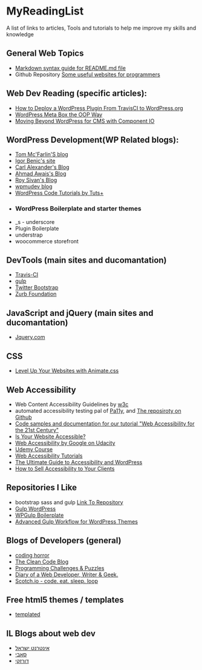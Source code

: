 # MyReadingList
A list of links to articles, Tools and tutorials to help me improve my skills and knowledge 
## General Web Topics
* [Markdown syntax guide for README.md file](https://confluence.atlassian.com/bitbucketserver/markdown-syntax-guide-776639995.html)
* Github Repository [Some useful websites for programmers](https://github.com/sdmg15/Best-websites-a-programmer-should-visit)
## Web Dev Reading (specific articles):

* [How to Deploy a WordPress Plugin From TravisCI to WordPress.org](https://code.tutsplus.com/tutorials/how-to-deploy-wordpress-plugin-from-travisci-to-wordpressorg--cms-28831)
* [WordPress Meta Box the OOP Way](https://w3guy.com/wordpress-meta-box-oop/)
* [Moving Beyond WordPress for CMS with Component IO](https://scotch.io/tutorials/moving-beyond-wordpress-for-cms)

## WordPress Development(WP Related blogs):
* [Tom Mc'Farlin'S blog](https://tommcfarlin.com) 
* [Igor Benic's site](http://www.ibenic.com/)
* [Carl Alexander's Blog](https://carlalexander.ca/)
* [Ahmad Awais's Blog](https://ahmadawais.com/)
* [Roy Sivan's Blog](https://roysivan.com/)
* [wpmudev blog](https://premium.wpmudev.org/blog/)
* [WordPress Code Tutorials by Tuts+](https://code.tutsplus.com/categories/wordpress)
* ### WordPress Boilerplate and starter themes
* _s - underscore
* Plugin Boilerplate
* understrap
* woocommerce storefront

## DevTools (main sites and ducomantation)
* [Travis-CI](https://travis-ci.org/)
* [gulp](https://gulpjs.com/)
* [Twitter Bootstrap](http://getbootstrap.com/)
* [Zurb Foundation](http://foundation.zurb.com/)

## JavaScript and jQuery (main sites and ducomantation)
* [Jquery.com](https://jquery.com/)


## CSS
* [Level Up Your Websites with Animate.css](https://scotch.io/tutorials/level-up-your-websites-with-animatecss)

## Web Accessibility
* Web Content Accessibility Guidelines by [w3c](https://github.com/w3c/wcag)
* automated accessibility testing pal of [Pa11y](http://pa11y.org/), and [The reposiroty on Github](https://github.com/pa11y/pa11y)
* [Code samples and documentation for our tutorial "Web Accessibility for the 21st Century"](https://github.com/rahaeli/accessibility)
* [Is Your Website Accessible?](https://premium.wpmudev.org/blog/website-accessibility-ada/?utm_source=WPMU+DEV+Blog&utm_campaign=1ceb1c7c0f-Weekly_blog_update_081017&utm_medium=email&utm_term=0_591b793ca5-1ceb1c7c0f-104423769)
* [Web Accessibility by Google on Udacity](https://www.udacity.com/course/web-accessibility--ud891)
* [Udemy Course](https://www.udemy.com/website-accessibility-course/)
* [Web Accessibility Tutorials](https://www.w3.org/WAI/tutorials/)
* [The Ultimate Guide to Accessibility and WordPress](https://premium.wpmudev.org/blog/making-wordpress-accessible/)
* [How to Sell Accessibility to Your Clients](https://premium.wpmudev.org/blog/selling-accessibility-clients/)
## Repositories I Like
*  bootstrap sass and gulp [Link To Repository](https://github.com/leadout/bootstrap-sass-gulp)
* [Gulp WordPress](https://github.com/ahmadawais/WPGulp)
* [WPGulp Boilerplate](https://github.com/ahmadawais/WPGulpTheme)
* [Advanced Gulp Workflow for WordPress Themes](https://ahmadawais.com/my-advanced-gulp-workflow-for-wordpress-themes/)

## Blogs of Developers (general)
* [coding horror](https://blog.codinghorror.com/)
* [The Clean Code Blog](http://blog.cleancoder.com/)
* [Programming Challenges & Puzzles](https://www.nayuki.io/category/programming)
* [Diary of a Web Developer, Writer & Geek.](https://w3guy.com/)
* [Scotch.io - code. eat. sleep. loop](https://scotch.io/)

## Free html5 themes / templates
* [templated](https://templated.co/)

## IL Blogs about web dev
* [אינטרנט ישראל](https://internet-israel.com/)
* [סאבי](https://he.savvy.co.il/blog/)
* [דורזקי](https://www.dorzki.co.il/)

